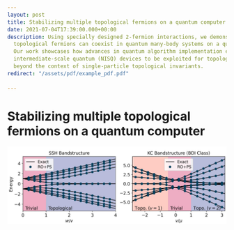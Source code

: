```yaml
---
layout: post
title: Stabilizing multiple topological fermions on a quantum computer
date: 2021-07-04T17:39:00.000+00:00
description: Using specially designed 2-fermion interactions, we demonstrate how multiple
  topological fermions can coexist in quantum many-body systems on a quantum computer.
  Our work showcases how advances in quantum algorithm implementation enable noisy
  intermediate-scale quantum (NISQ) devices to be exploited for topological stabilization
  beyond the context of single-particle topological invariants.
redirect: "/assets/pdf/example_pdf.pdf"

---
```

# Stabilizing multiple topological fermions on a quantum computer

![](/assets/img/stabilizing.PNG)